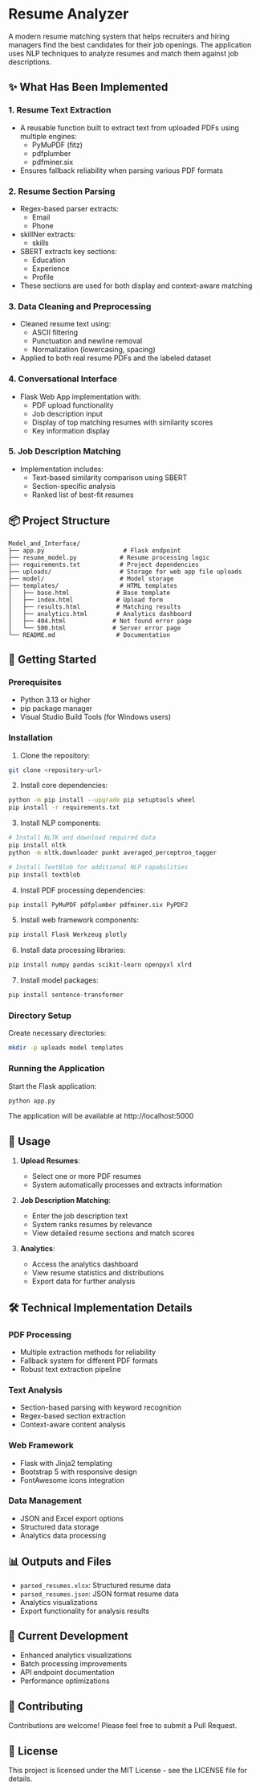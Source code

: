 # Resume Analyzer

A modern resume matching system that helps recruiters and hiring managers find the best candidates for their job openings. The application uses NLP techniques to analyze resumes and match them against job descriptions.

## ✨ What Has Been Implemented

### 1. Resume Text Extraction
- A reusable function built to extract text from uploaded PDFs using multiple engines:
  - PyMuPDF (fitz)
  - pdfplumber
  - pdfminer.six
- Ensures fallback reliability when parsing various PDF formats

### 2. Resume Section Parsing
- Regex-based parser extracts:
  - Email
  - Phone
- skillNer extracts:
  - skills
- SBERT extracts key sections:
  - Education
  - Experience
  - Profile
- These sections are used for both display and context-aware matching

### 3. Data Cleaning and Preprocessing
- Cleaned resume text using:
  - ASCII filtering
  - Punctuation and newline removal
  - Normalization (lowercasing, spacing)
- Applied to both real resume PDFs and the labeled dataset

### 4. Conversational Interface
- Flask Web App implementation with:
  - PDF upload functionality
  - Job description input
  - Display of top matching resumes with similarity scores
  - Key information display

### 5. Job Description Matching
- Implementation includes:
  - Text-based similarity comparison using SBERT
  - Section-specific analysis
  - Ranked list of best-fit resumes

## 📦 Project Structure

```
Model_and_Interface/
├── app.py                      # Flask endpoint
├── resume_model.py            # Resume processing logic
├── requirements.txt           # Project dependencies
├── uploads/                   # Storage for web app file uploads
├── model/                     # Model storage
├── templates/                 # HTML templates
│   ├── base.html             # Base template
│   ├── index.html            # Upload form
│   ├── results.html          # Matching results
│   ├── analytics.html        # Analytics dashboard
│   ├── 404.html             # Not found error page
│   └── 500.html             # Server error page
└── README.md                 # Documentation
```

## 🚀 Getting Started

### Prerequisites
- Python 3.13 or higher
- pip package manager
- Visual Studio Build Tools (for Windows users)

### Installation

1. Clone the repository:
```bash
git clone <repository-url>
```

2. Install core dependencies:
```bash
python -m pip install --upgrade pip setuptools wheel
pip install -r requirements.txt
```

3. Install NLP components:
```bash
# Install NLTK and download required data
pip install nltk
python -m nltk.downloader punkt averaged_perceptron_tagger

# Install TextBlob for additional NLP capabilities
pip install textblob
```

4. Install PDF processing dependencies:
```bash
pip install PyMuPDF pdfplumber pdfminer.six PyPDF2
```

5. Install web framework components:
```bash
pip install Flask Werkzeug plotly
```

6. Install data processing libraries:
```bash
pip install numpy pandas scikit-learn openpyxl xlrd
```

7. Install model packages:
```bash
pip install sentence-transformer
```

### Directory Setup

Create necessary directories:
```bash
mkdir -p uploads model templates
```

### Running the Application

Start the Flask application:
```bash
python app.py
```

The application will be available at http://localhost:5000

## 🔧 Usage

1. **Upload Resumes**: 
   - Select one or more PDF resumes
   - System automatically processes and extracts information

2. **Job Description Matching**:
   - Enter the job description text
   - System ranks resumes by relevance
   - View detailed resume sections and match scores

3. **Analytics**:
   - Access the analytics dashboard
   - View resume statistics and distributions
   - Export data for further analysis

## 🛠️ Technical Implementation Details

### PDF Processing
- Multiple extraction methods for reliability
- Fallback system for different PDF formats
- Robust text extraction pipeline

### Text Analysis
- Section-based parsing with keyword recognition
- Regex-based section extraction
- Context-aware content analysis

### Web Framework
- Flask with Jinja2 templating
- Bootstrap 5 with responsive design
- FontAwesome icons integration

### Data Management
- JSON and Excel export options
- Structured data storage
- Analytics data processing

## 📊 Outputs and Files

- `parsed_resumes.xlsx`: Structured resume data
- `parsed_resumes.json`: JSON format resume data
- Analytics visualizations
- Export functionality for analysis results

## 🔄 Current Development

- Enhanced analytics visualizations
- Batch processing improvements
- API endpoint documentation
- Performance optimizations

## 🤝 Contributing

Contributions are welcome! Please feel free to submit a Pull Request.

## 📝 License

This project is licensed under the MIT License - see the LICENSE file for details.
